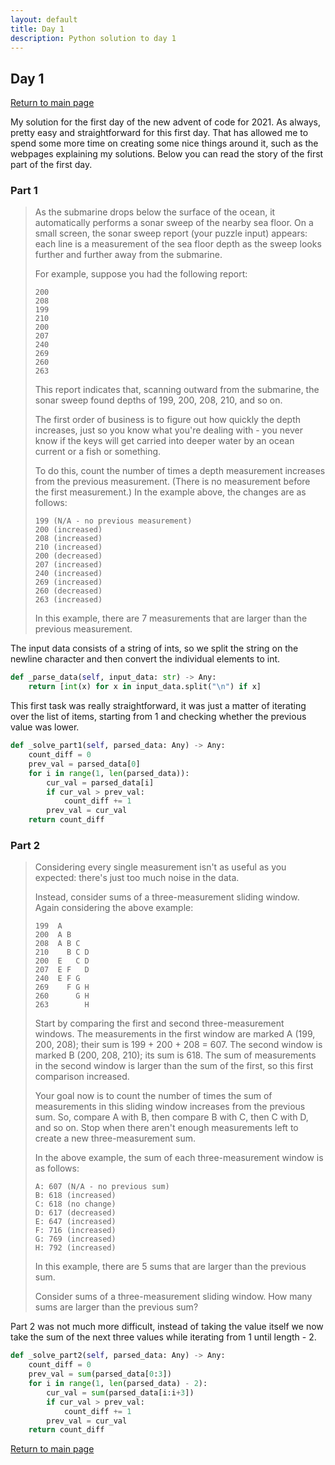 ```yaml
---
layout: default
title: Day 1
description: Python solution to day 1
---
```


## Day 1

[Return to main page](../)


My solution for the first day of the new advent of code for 2021. As always, pretty easy and straightforward for this
first day. That has allowed me to spend some more time on creating some nice things around it, such as the webpages
explaining my solutions. Below you can read the story of the first part of the first day.


### Part 1
> 
> As the submarine drops below the surface of the ocean, it automatically performs a sonar sweep of the nearby sea floor. On a small screen, the sonar sweep report (your puzzle input) appears: each line is a measurement of the sea floor depth as the sweep looks further and further away from the submarine.
> 
> For example, suppose you had the following report:
> 
> ```
> 200
> 208
> 199
> 210
> 200
> 207
> 240
> 269
> 260
> 263
> ```
> 
> This report indicates that, scanning outward from the submarine, the sonar sweep found depths of 199, 200, 208, 210, and so on.
> 
> The first order of business is to figure out how quickly the depth increases, just so you know what you're dealing with - you never know if the keys will get carried into deeper water by an ocean current or a fish or something.
> 
> To do this, count the number of times a depth measurement increases from the previous measurement. (There is no measurement before the first measurement.) In the example above, the changes are as follows:
> ```
> 199 (N/A - no previous measurement)
> 200 (increased)
> 208 (increased)
> 210 (increased)
> 200 (decreased)
> 207 (increased)
> 240 (increased)
> 269 (increased)
> 260 (decreased)
> 263 (increased)
> ```
> In this example, there are 7 measurements that are larger than the previous measurement.
> 


 The input data consists of a string of ints, so we split the string on the newline character and then convert the individual elements to int. 
```python
def _parse_data(self, input_data: str) -> Any:
    return [int(x) for x in input_data.split("\n") if x]
```

 This first task was really straightforward, it was just a matter of iterating over the list of items, starting from 1 and checking whether the previous value was lower. 
```python
def _solve_part1(self, parsed_data: Any) -> Any:
    count_diff = 0
    prev_val = parsed_data[0]
    for i in range(1, len(parsed_data)):
        cur_val = parsed_data[i]
        if cur_val > prev_val:
            count_diff += 1
        prev_val = cur_val
    return count_diff
```

### Part 2

> 
> Considering every single measurement isn't as useful as you expected: there's just too much noise in the data.
> 
> Instead, consider sums of a three-measurement sliding window. Again considering the above example:
> ```
> 199  A      
> 200  A B    
> 208  A B C  
> 210    B C D
> 200  E   C D
> 207  E F   D
> 240  E F G  
> 269    F G H
> 260      G H
> 263        H
> ```
> Start by comparing the first and second three-measurement windows. The measurements in the first window are marked A (199, 200, 208); their sum is 199 + 200 + 208 = 607. The second window is marked B (200, 208, 210); its sum is 618. The sum of measurements in the second window is larger than the sum of the first, so this first comparison increased.
> 
> Your goal now is to count the number of times the sum of measurements in this sliding window increases from the previous sum. So, compare A with B, then compare B with C, then C with D, and so on. Stop when there aren't enough measurements left to create a new three-measurement sum.
> 
> In the above example, the sum of each three-measurement window is as follows:
> ```
> A: 607 (N/A - no previous sum)
> B: 618 (increased)
> C: 618 (no change)
> D: 617 (decreased)
> E: 647 (increased)
> F: 716 (increased)
> G: 769 (increased)
> H: 792 (increased)
> ```
> In this example, there are 5 sums that are larger than the previous sum.
> 
> Consider sums of a three-measurement sliding window. How many sums are larger than the previous sum?

 Part 2 was not much more difficult, instead of taking the value itself we now take the sum of the next three values while iterating from 1 until length - 2. 
```python
def _solve_part2(self, parsed_data: Any) -> Any:
    count_diff = 0
    prev_val = sum(parsed_data[0:3])
    for i in range(1, len(parsed_data) - 2):
        cur_val = sum(parsed_data[i:i+3])
        if cur_val > prev_val:
            count_diff += 1
        prev_val = cur_val
    return count_diff
```

[Return to main page](../)